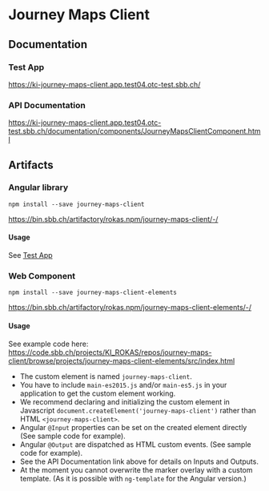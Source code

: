 # Journey Maps Client
## Documentation
### <a name="testapp"></a>Test App
https://ki-journey-maps-client.app.test04.otc-test.sbb.ch/
### API Documentation
https://ki-journey-maps-client.app.test04.otc-test.sbb.ch/documentation/components/JourneyMapsClientComponent.html
## Artifacts
### Angular library
```
npm install --save journey-maps-client
```
https://bin.sbb.ch/artifactory/rokas.npm/journey-maps-client/-/
#### Usage
See [Test App](#testapp)
### Web Component
```
npm install --save journey-maps-client-elements
```
https://bin.sbb.ch/artifactory/rokas.npm/journey-maps-client-elements/-/
#### Usage
See example code here: https://code.sbb.ch/projects/KI_ROKAS/repos/journey-maps-client/browse/projects/journey-maps-client-elements/src/index.html

* The custom element is named `journey-maps-client`.
* You have to include `main-es2015.js` and/or `main-es5.js` in your application to get the custom element working. 
* We recommend declaring and initializing the custom element in Javascript `document.createElement('journey-maps-client')` rather than HTML `<journey-maps-client>`. 
* Angular `@Input` properties can be set on the created element directly (See sample code for example).
* Angular `@Output` are dispatched as HTML custom events. (See sample code for example).
* See the API Documentation link above for details on Inputs and Outputs.
* At the moment you cannot overwrite the marker overlay with a custom template. (As it is possible with `ng-template` for the Angular version.)
